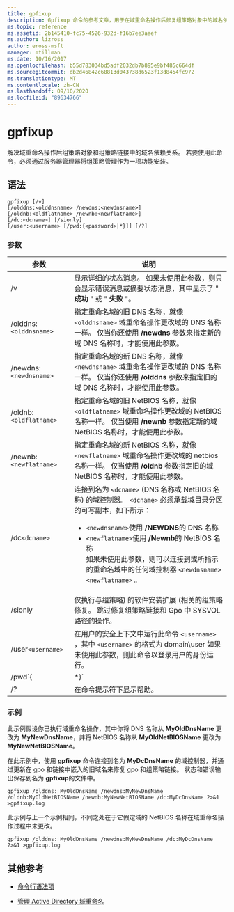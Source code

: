 ```yaml
---
title: gpfixup
description: Gpfixup 命令的参考文章，用于在域重命名操作后修复组策略对象中的域名依赖关系和组策略链接。
ms.topic: reference
ms.assetid: 2b145410-fc75-4526-932d-f16b7ee3aaef
ms.author: lizross
author: eross-msft
manager: mtillman
ms.date: 10/16/2017
ms.openlocfilehash: b55d783034bd5adf2032db7b895e9bf485c664df
ms.sourcegitcommit: db2d46842c68813d043738d6523f13d8454fc972
ms.translationtype: MT
ms.contentlocale: zh-CN
ms.lasthandoff: 09/10/2020
ms.locfileid: "89634766"
---
```

# <a name="gpfixup"></a>gpfixup

解决域重命名操作后组策略对象和组策略链接中的域名依赖关系。 若要使用此命令，必须通过服务器管理器将组策略管理作为一项功能安装。

## <a name="syntax"></a>语法

```
gpfixup [/v]
[/olddns:<olddnsname> /newdns:<newdnsname>]
[/oldnb:<oldflatname> /newnb:<newflatname>]
[/dc:<dcname>] [/sionly]
[/user:<username> [/pwd:{<password>|*}]] [/?]
```

### <a name="parameters"></a>参数

| 参数 | 说明 |
| --------- |------------ |
| /v | 显示详细的状态消息。 如果未使用此参数，则只会显示错误消息或摘要状态消息，其中显示了 " **成功** " 或 " **失败** "。 |
| /olddns:`<olddnsname>` | 指定重命名域的旧 DNS 名称，就像 `<olddnsname>` 域重命名操作更改域的 DNS 名称一样。 仅当你还使用 **/newdns** 参数来指定新的域 DNS 名称时，才能使用此参数。 |
| /newdns:`<newdnsname>` | 指定重命名域的新 DNS 名称，就像 `<newdnsname>` 域重命名操作更改域的 DNS 名称一样。 仅当你还使用 **/olddns** 参数来指定旧的域 DNS 名称时，才能使用此参数。 |
| /oldnb:`<oldflatname>` | 指定重命名域的旧 NetBIOS 名称，就像 `<oldflatname>` 域重命名操作更改域的 NetBIOS 名称一样。 仅当使用 **/newnb** 参数指定新的域 NetBIOS 名称时，才能使用此参数。 |
| /newnb:`<newflatname>` | 指定重命名域的新 NetBIOS 名称，就像 `<newflatname>` 域重命名操作更改域的 netbios 名称一样。 仅当使用 **/oldnb** 参数指定旧的域 NetBIOS 名称时，才能使用此参数。 |
| /dc`<dcname>` | 连接到名为 `<dcname>` (DNS 名称或 NetBIOS 名称) 的域控制器。 `<dcname>` 必须承载域目录分区的可写副本，如下所示：<ul><li>`<newdnsname>`使用 **/NEWDNS**的 DNS 名称</li><li>`<newflatname>`使用 **/Newnb**的 NetBIOS 名称</br>如果未使用此参数，则可以连接到或所指示的重命名域中的任何域控制器 `<newdnsname>` `<newflatname>` 。</li></ul> |
| /sionly | 仅执行与组策略) 的软件安装扩展 (相关的组策略修复。 跳过修复组策略链接和 Gpo 中 SYSVOL 路径的操作。 |
| /user`<username>` |在用户的安全上下文中运行此命令 `<username>` ，其中 `<username>` 的格式为 domain\user 如果未使用此参数，则此命令以登录用户的身份运行。 |
| /pwd`{<password> | *}` | 指定用户的密码。 |
| /? | 在命令提示符下显示帮助。 |

### <a name="examples"></a>示例

此示例假设你已执行域重命名操作，其中你将 DNS 名称从 **MyOldDnsName** 更改为 **MyNewDnsName**，并将 NetBIOS 名称从 **MyOldNetBIOSName** 更改为 **MyNewNetBIOSName**。

在此示例中，使用 **gpfixup** 命令连接到名为 **MyDcDnsName** 的域控制器，并通过更新在 gpo 和链接中嵌入的旧域名来修复 gpo 和组策略链接。 状态和错误输出保存到名为 **gpfixup**的文件中。

```
gpfixup /olddns: MyOldDnsName /newdns:MyNewDnsName /oldnb:MyOldNetBIOSName /newnb:MyNewNetBIOSName /dc:MyDcDnsName 2>&1 >gpfixup.log
```

此示例与上一个示例相同，不同之处在于它假定域的 NetBIOS 名称在域重命名操作过程中未更改。

```
gpfixup /olddns: MyOldDnsName /newdns:MyNewDnsName /dc:MyDcDnsName 2>&1 >gpfixup.log
```

## <a name="additional-references"></a>其他参考

- [命令行语法项](command-line-syntax-key.md)

- [管理 Active Directory 域重命名](/previous-versions/windows/it-pro/windows-server-2008-r2-and-2008/cc794869(v=ws.10))
